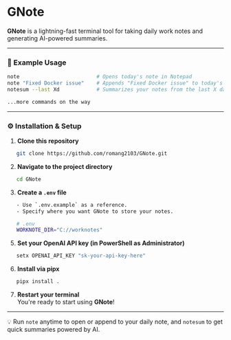 # GNote

**GNote** is a lightning-fast terminal tool for taking daily work notes and generating AI-powered summaries.

---

### 🚀 Example Usage
```bash
note                         # Opens today's note in Notepad  
note "Fixed Docker issue"    # Appends "Fixed Docker issue" to today's note (quotes are optional)  
notesum --last Xd            # Summarizes your notes from the last X days (requires OpenAI API key)

...more commands on the way
```
---

### ⚙️ Installation & Setup

1. **Clone this repository**
```bash
   git clone https://github.com/romang2103/GNote.git
```
2. **Navigate to the project directory**
```bash
   cd GNote
```
3. **Create a `.env` file**
```bash
   - Use `.env.example` as a reference.
   - Specify where you want GNote to store your notes.

   # .env
   WORKNOTE_DIR="C://worknotes"
```
5. **Set your OpenAI API key (in PowerShell as Administrator)**
```bash
   setx OPENAI_API_KEY "sk-your-api-key-here"
```
6. **Install via pipx**
```bash
   pipx install .
```
7. **Restart your terminal**  
   You're ready to start using **GNote**!

---

💡 Run `note` anytime to open or append to your daily note, and `notesum` to get quick summaries powered by AI.
